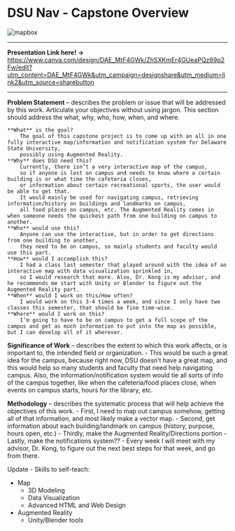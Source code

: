 # DSU Nav - Capstone Overview 
![mapbox](https://github.com/user-attachments/assets/1d627df4-22ea-416e-b9d1-29b653284dfd)

---------
**Presentation Link here! ->** https://www.canva.com/design/DAE_MtF4GWk/ZhSXKmEr4GUeaPQz89p2Fw/edit?utm_content=DAE_MtF4GWk&utm_campaign=designshare&utm_medium=link2&utm_source=sharebutton

-----------

 
**Problem Statement** – describes the problem or issue that will be addressed by this work. Articulate your objectives without using jargon. 
    This section should address the what, why, who, how, when, and where.
    
    **What** is the goal? 
        The goal of this capstone project is to come up with an all in one fully interactive map/information and notification system for Delaware State University, 
        possibly using Augmented Reality.
    **Why** does DSU need this? 
        Currently, there isn’t a very interactive map of the campus, 
        so if anyone is lost on campus and needs to know where a certain building is or what time the cafeteria closes, 
        or information about certain recreational sports, the user would be able to get that. 
        It would mainly be used for navigating campus, retrieving information/history on buildings and landmarks on campus,
        all food places on campus, etc. The Augmented Reality comes in when someone needs the quickest path from one building on campus to another. 
    **Who** would use this? 
        Anyone can use the interactive, but in order to get directions from one building to another,
        they need to be on campus, so mainly students and faculty would use this part. 
    **How** would I accomplish this? 
        I had a class last semester that played around with the idea of an interactive map with data visualization sprinkled in, 
        so I would research that more. Also, Dr. Kong is my advisor, and he recommends me start with Unity or Blender to figure out the Augmented Reality part.
    **When** would I work on this/How often? 
        I would work on this 3-4 times a week, and since I only have two classes this semester, that should be fine time-wise.
    **Where** would I work on this?  
        I’m going to have to be on campus to get a full scope of the campus and get as much information to put into the map as possible,  but I can develop all of it wherever.

**Significance of Work** – describes the extent to which this work affects, or is important to, the intended field or organization.
    - This would be such a great idea for the campus, because right now, 
      DSU doesn’t have a great map, and this would help so many students and faculty that need help navigating campus. 
      Also, the information/notification system would tie all sorts of info of the campus together, 
      like when the cafeteria/food places close, when events on campus starts, hours for the library, etc.

**Methodology** – describes the systematic process that will help achieve the objectives of this work. 
    - First, I need to map out campus somehow, getting all of that information, and most likely make a vector map. 
    - Second, get information about each building/landmark on campus (history, purpose, hours open, etc.)
    - Thirdly, make the Augmented Reality/Directions portion
    - Lastly, make the notifications system??
    - Every week I will meet with my advisor, Dr. Kong, to figure out the next best steps for that week, and go from there. 


Update - Skills to self-teach:
- Map
    - 3D Modeling 
    - Data Visualization 
    - Advanced HTML and Web Design 
- Augmented Reality 
    - Unity/Blender tools

